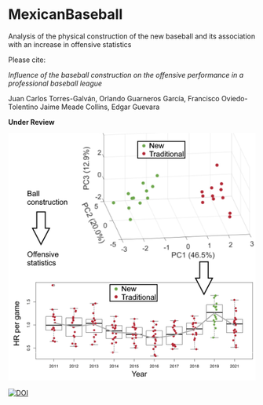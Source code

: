 # MexicanBaseball
Analysis of the physical construction of the new baseball and its association with an increase in offensive statistics


Please cite:

_Influence of the baseball construction on the offensive performance in a professional baseball league_

Juan Carlos Torres-Galván, Orlando Guarneros García, Francisco Oviedo-Tolentino Jaime Meade Collins, Edgar Guevara

**Under Review**

![Graphical Abstract](https://github.com/guevaracodina/MexicanBaseball/blob/main/GraphicalAbstract1.png)

[![DOI](https://zenodo.org/badge/467644380.svg)](https://zenodo.org/badge/latestdoi/467644380)
